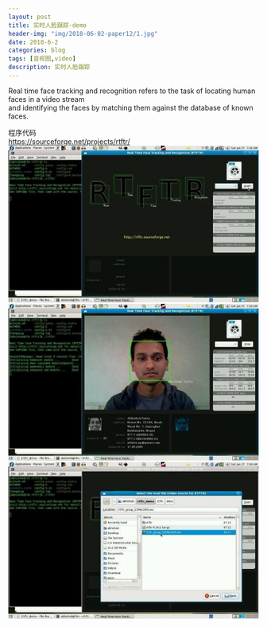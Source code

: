 ```yaml
---
layout: post
title: 实时人脸跟踪-demo
header-img: "img/2018-06-02-paper12/1.jpg"
date: 2018-6-2
categories: blog
tags: [音视图,video]
description: 实时人脸跟踪
---
```


Real time face tracking and recognition refers to the task of locating human faces in a video stream <br>
and identifying the faces by matching them against the database of known faces.<br>

程序代码<br>
https://sourceforge.net/projects/rtftr/<br>
![](/img/2018-06-02-paper12/2.jpg)<br>
![](/img/2018-06-02-paper12/3.jpg)<br>
![](/img/2018-06-02-paper12/4.jpg)<br>